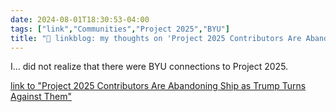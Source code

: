 ```yaml
---
date: 2024-08-01T18:30:53-04:00
tags: ["link","Communities","Project 2025","BYU"]
title: "🔗 linkblog: my thoughts on 'Project 2025 Contributors Are Abandoning Ship as Trump Turns Against Them'"
---
```

I... did not realize that there were BYU connections to Project 2025.

[link to "Project 2025 Contributors Are Abandoning Ship as Trump Turns Against Them"](https://theintercept.com/2024/08/01/project-2025-trump-abandon-ship/)